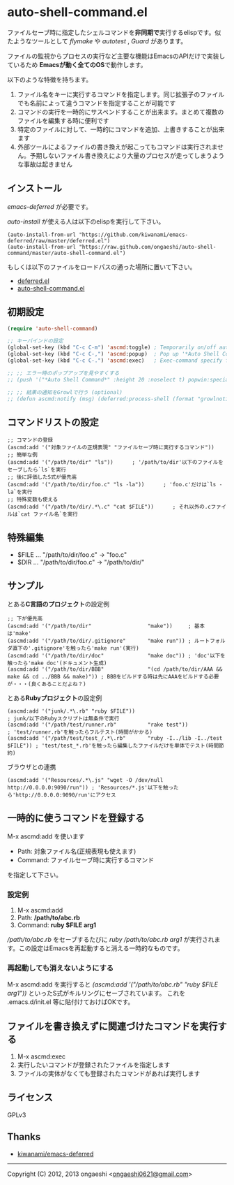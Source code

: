 auto-shell-command.el
=====================

ファイルセーブ時に指定したシェルコマンドを**非同期で**実行するelispです。似たようなツールとして *flymake* や *autotest* , *Guard* があります。

ファイルの監視からプロセスの実行など主要な機能はEmacsのAPIだけで実装しているため **Emacsが動く全てのOS**で動作します。

以下のような特徴を持ちます。

1. ファイル名をキーに実行するコマンドを指定します。同じ拡張子のファイルでも名前によって違うコマンドを指定することが可能です
2. コマンドの実行を一時的にサスペンドすることが出来ます。まとめて複数のファイルを編集する時に便利です
3. 特定のファイルに対して、一時的にコマンドを追加、上書きすることが出来ます
4. 外部ツールによるファイルの書き換えが起こってもコマンドは実行されません。予期しないファイル書き換えにより大量のプロセスが走ってしまうような事故は起きません

## インストール
*emacs-deferred* が必要です。

*auto-install* が使える人は以下のelispを実行して下さい。

```elisp:
(auto-install-from-url "https://github.com/kiwanami/emacs-deferred/raw/master/deferred.el")
(auto-install-from-url "https://raw.github.com/ongaeshi/auto-shell-command/master/auto-shell-command.el")
```

もしくは以下のファイルをロードパスの通った場所に置いて下さい。

* [deferred.el](https://raw.github.com/kiwanami/emacs-deferred/master/deferred.el)
* [auto-shell-command.el](https://raw.github.com/ongaeshi/auto-shell-command/master/auto-shell-command.el)

## 初期設定
```elisp:.eamcs.d/init.el
(require 'auto-shell-command)

;; キーバインドの設定
(global-set-key (kbd "C-c C-m") 'ascmd:toggle) ; Temporarily on/off auto-shell-command run
(global-set-key (kbd "C-c C-,") 'ascmd:popup)  ; Pop up '*Auto Shell Command*'
(global-set-key (kbd "C-c C-.") 'ascmd:exec)   ; Exec-command specify file name

;; ;; エラー時のポップアップを見やすくする
;; (push '("*Auto Shell Command*" :height 20 :noselect t) popwin:special-display-config)

;; ;; 結果の通知をGrowlで行う (optional)
;; (defun ascmd:notify (msg) (deferred:process-shell (format "growlnotify -m %s -t emacs" msg))))

```

## コマンドリストの設定
```elisp
;; コマンドの登録
(ascmd:add '("対象ファイルの正規表現" "ファイルセーブ時に実行するコマンド"))
;; 簡単な例
(ascmd:add '("/path/to/dir" "ls"))      ; '/path/to/dir'以下のファイルをセーブしたら`ls`を実行
;; 後に評価したS式が優先高
(ascmd:add '("/path/to/dir/foo.c" "ls -la"))      ; 'foo.c'だけは`ls -la`を実行
;; 特殊変数も使える
(ascmd:add '("/path/to/dir/.*\.c" "cat $FILE"))      ; それ以外の.cファイルは`cat ファイル名`を実行
```

## 特殊編集
* $FILE ... "/path/to/dir/foo.c" -> "foo.c"
* $DIR  ... "/path/to/dir/foo.c" -> "/path/to/dir/"

## サンプル
とある**C言語のプロジェクト**の設定例

```elisp
;; 下が優先高
(ascmd:add '("/path/to/dir"                  "make"))     ; 基本は'make'
(ascmd:add '("/path/to/dir/.gitignore"       "make run")) ; ルートフォルダ直下の'.gitignore'を触ったら'make run'(実行)
(ascmd:add '("/path/to/dir/doc"              "make doc")) ; 'doc'以下を触ったら'make doc'(ドキュメント生成)
(ascmd:add '("/path/to/dir/BBB"              "(cd /path/to/dir/AAA && make && cd ../BBB && make)")) ; BBBをビルドする時は先にAAAをビルドする必要が・・・(良くあることだよね？)
```

とある**Rubyプロジェクト**の設定例

```elisp
(ascmd:add '("junk/.*\.rb" "ruby $FILE"))                                      ; junk/以下のRubyスクリプトは無条件で実行
(ascmd:add '("/path/test/runner.rb"          "rake test"))                     ; 'test/runner.rb'を触ったらフルテスト(時間がかかる)
(ascmd:add '("/path/test/test_/.*\.rb"       "ruby -I../lib -I../test $FILE")) ; 'test/test_*.rb'を触ったら編集したファイルだけを単体でテスト(時間節約)
```

ブラウザとの連携

```elisp
(ascmd:add '("Resources/.*\.js" "wget -O /dev/null http://0.0.0.0:9090/run")) ; 'Resources/*.js'以下を触ったら'http://0.0.0.0:9090/run'にアクセス
```

## 一時的に使うコマンドを登録する
M-x ascmd:add を使います

* Path: 対象ファイル名(正規表現も使えます)
* Command: ファイルセーブ時に実行するコマンド

を指定して下さい。

### 設定例
1. M-x ascmd:add
2. Path: **/path/to/abc.rb**
3. Command: **ruby $FILE arg1**

*/path/to/abc.rb* をセーブするたびに *ruby /path/to/abc.rb arg1* が実行されます。この設定はEmacsを再起動すると消える一時的なものです。

### 再起動しても消えないようにする
M-x ascmd:add を実行すると *(ascmd:add '("/path/to/abc.rb" "ruby $FILE arg1"))* といったS式がキルリングにセーブされています。
これを .emacs.d/init.el 等に貼付けておけばOKです。

## ファイルを書き換えずに関連づけたコマンドを実行する
1. M-x ascmd:exec
2. 実行したいコマンドが登録されたファイルを指定します
3. ファイルの実体がなくても登録されたコマンドがあれば実行します

## ライセンス
GPLv3

## Thanks
- [kiwanami/emacs-deferred](https://github.com/kiwanami/emacs-deferred)

----
Copyright (C) 2012, 2013 ongaeshi <<ongaeshi0621@gmail.com>>
